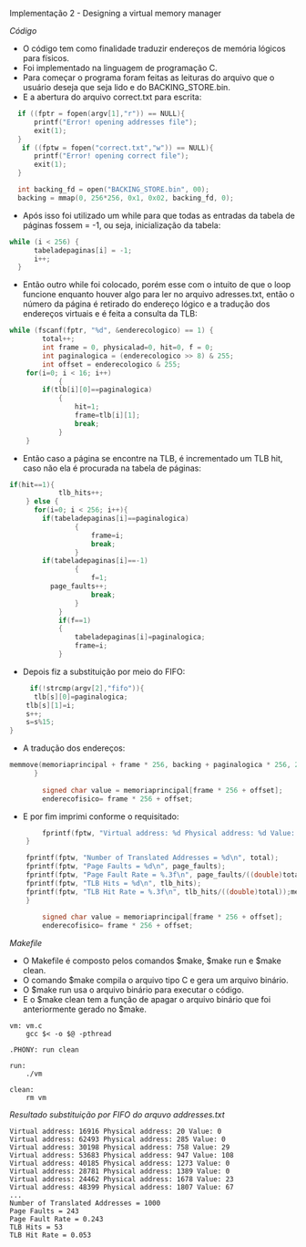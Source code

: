 Implementação 2 - Designing a virtual memory manager

*Código*
<p>
  <ul>
    <li>O código tem como finalidade traduzir endereços de memória lógicos para físicos.<br />
    <li>Foi implementado na linguagem de programação C.<br />
    <li>Para começar o programa foram feitas as leituras do arquivo que o usuário deseja que seja lido e do BACKING_STORE.bin.<br />
    <li>E a abertura do arquivo correct.txt para escrita:<br />
   </ul></p>
   
```c
  if ((fptr = fopen(argv[1],"r")) == NULL){
      printf("Error! opening addresses file");
      exit(1);
  }
   if ((fptw = fopen("correct.txt","w")) == NULL){
      printf("Error! opening correct file");
      exit(1);
  }

  int backing_fd = open("BACKING_STORE.bin", 00);
  backing = mmap(0, 256*256, 0x1, 0x02, backing_fd, 0);
```
<p>
  <ul>
    <li>Após isso foi utilizado um while para que todas as entradas da tabela de páginas fossem = -1, ou seja, inicialização da tabela:<br />
   </ul></p>

```c
while (i < 256) {
      tabeladepaginas[i] = -1;
      i++;
  }
```
<p>
  <ul>
    <li>Então outro while foi colocado, porém esse com o intuito de que o loop funcione enquanto houver algo para ler no arquivo adresses.txt, então o número da página é retirado do endereço lógico e a tradução dos endereços virtuais e é feita a consulta da TLB: <br />
   </ul></p>

```c
while (fscanf(fptr, "%d", &enderecologico) == 1) {
        total++;
        int frame = 0, physicalad=0, hit=0, f = 0;
        int paginalogica = (enderecologico >> 8) & 255;
        int offset = enderecologico & 255;
    for(i=0; i < 16; i++)
			{
        if(tlb[i][0]==paginalogica)
			{
				hit=1;
				frame=tlb[i][1];
				break;
			}
    }
```
<p>
  <ul>
    <li>Então caso a página se encontre na TLB, é incrementado um TLB hit, caso não ela é procurada na tabela de páginas: <br />
   </ul></p>

```c
if(hit==1){ 
			tlb_hits++;
    } else {
      for(i=0; i < 256; i++){
        if(tabeladepaginas[i]==paginalogica)
				{
					frame=i;	
					break;
				}
        if(tabeladepaginas[i]==-1)
				{
					f=1;
          page_faults++;
					break;
				}
			}
			if(f==1)
			{
				tabeladepaginas[i]=paginalogica;
				frame=i;
			}
```
 <p>
  <ul>
    <li>Depois fiz a substituição por meio do FIFO: <br />
   </ul></p>

```c
     if(!strcmp(argv[2],"fifo")){
      tlb[s][0]=paginalogica;
	tlb[s][1]=i;
	s++;
	s=s%15;
}
```
 <p>
  <ul>
    <li>A tradução dos endereços:<br />
   </ul></p>

```c
memmove(memoriaprincipal + frame * 256, backing + paginalogica * 256, 256);
      }
    
        signed char value = memoriaprincipal[frame * 256 + offset];
        enderecofisico= frame * 256 + offset;
```
 <p>
  <ul>
    <li>E por fim imprimi conforme o requisitado:<br />
   </ul></p>

```c
        fprintf(fptw, "Virtual address: %d Physical address: %d Value: %d\n", enderecologico, enderecofisico, value);
    }

    fprintf(fptw, "Number of Translated Addresses = %d\n", total);
    fprintf(fptw, "Page Faults = %d\n", page_faults);
    fprintf(fptw, "Page Fault Rate = %.3f\n", page_faults/((double)total));
    fprintf(fptw, "TLB Hits = %d\n", tlb_hits);
    fprintf(fptw, "TLB Hit Rate = %.3f\n", tlb_hits/((double)total));memmove(memoriaprincipal + frame * 256, backing + paginalogica * 256, 256);
    }
    
        signed char value = memoriaprincipal[frame * 256 + offset];
        enderecofisico= frame * 256 + offset;
```

     
*Makefile*

<p>
  <ul>
   <li>O Makefile é composto pelos comandos $make, $make run e $make clean.<br />
   <li>O comando $make compila o arquivo tipo C e gera um arquivo binário.<br />
   <li>O $make run usa o arquivo binário para executar o código.<br />
   <li>E o $make clean tem a função de apagar o arquivo binário que foi anteriormente gerado no $make.<br />
</ul></p>

```
vm: vm.c
	gcc $< -o $@ -pthread

.PHONY: run clean

run:
	./vm

clean:
	rm vm

```

*Resultado substituição por FIFO do arquvo addresses.txt*
```
Virtual address: 16916 Physical address: 20 Value: 0
Virtual address: 62493 Physical address: 285 Value: 0
Virtual address: 30198 Physical address: 758 Value: 29
Virtual address: 53683 Physical address: 947 Value: 108
Virtual address: 40185 Physical address: 1273 Value: 0
Virtual address: 28781 Physical address: 1389 Value: 0
Virtual address: 24462 Physical address: 1678 Value: 23
Virtual address: 48399 Physical address: 1807 Value: 67
...
Number of Translated Addresses = 1000
Page Faults = 243
Page Fault Rate = 0.243
TLB Hits = 53
TLB Hit Rate = 0.053
```
